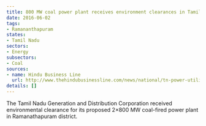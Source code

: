 ```yaml
---
title: 800 MW coal power plant receives environment clearances in Tamil Nadu
date: 2016-06-02
tags:
- Ramananthapuram
states:
- Tamil Nadu
sectors:
- Energy
subsectors:
- Coal
sources:
- name: Hindu Business Line
  url: http://www.thehindubusinessline.com/news/national/tn-power-utility-gets-nod-for-1600-mw-project/article8641662.ece
details: []
---
```


The Tamil Nadu Generation and Distribution Corporation received environmental clearance for its proposed 2×800 MW coal-fired power plant in Ramanathapuram district.
